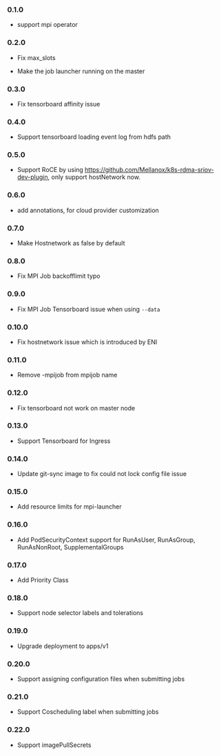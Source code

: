 ### 0.1.0

* support mpi operator


### 0.2.0

* Fix max_slots

* Make the job launcher running on the master

### 0.3.0

* Fix tensorboard affinity issue

### 0.4.0

* Support tensorboard loading event log from hdfs path

### 0.5.0

* Support RoCE by using https://github.com/Mellanox/k8s-rdma-sriov-dev-plugin, only support hostNetwork now.

### 0.6.0

* add annotations, for cloud provider customization

### 0.7.0

* Make Hostnetwork as false by default


### 0.8.0

* Fix MPI Job backofflimit typo


### 0.9.0

* Fix MPI Job Tensorboard issue when using `--data`


### 0.10.0

* Fix hostnetwork issue which is introduced by ENI

### 0.11.0

* Remove -mpijob from mpijob name

### 0.12.0

* Fix tensorboard not work on master node

### 0.13.0

* Support Tensorboard for Ingress 

### 0.14.0

* Update git-sync image to fix could not lock config file issue


### 0.15.0

* Add resource limits for mpi-launcher

### 0.16.0

* Add PodSecurityContext support for RunAsUser, RunAsGroup, RunAsNonRoot, SupplementalGroups

### 0.17.0

* Add Priority Class

### 0.18.0

* Support node selector labels and tolerations

### 0.19.0

* Upgrade deployment to apps/v1

### 0.20.0

* Support assigning configuration files when submitting jobs


### 0.21.0

* Support Coscheduling label when submitting jobs

### 0.22.0

* Support imagePullSecrets